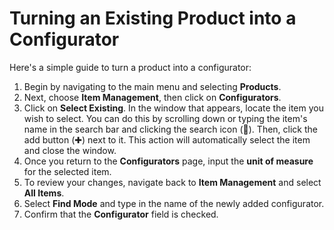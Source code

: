 # Turning an Existing Product into a Configurator

Here's a simple guide to turn a product into a configurator: 

1. Begin by navigating to the main menu and selecting **Products**.
2. Next, choose **Item Management**, then click on **Configurators**.
3. Click on **Select Existing**. In the window that appears, locate the item you wish to select. You can do this by scrolling down or typing the item's name in the search bar and clicking the search icon (🔎). Then, click the add button (✚) next to it. This action will automatically select the item and close the window.
4. Once you return to the **Configurators** page, input the **unit of measure** for the selected item.
5. To review your changes, navigate back to **Item Management** and select **All Items**.
6. Select **Find Mode** and type in the name of the newly added configurator.
7. Confirm that the **Configurator** field is checked.